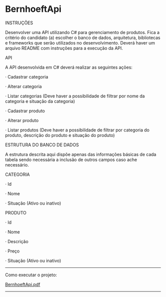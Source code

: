 # BernhoeftApi

INSTRUÇÕES

Desenvolver uma API utilizando C# para gerenciamento de produtos. Fica a critério do candidato (a) escolher o banco de dados, arquitetura, bibliotecas e frameworks que serão utilizados no desenvolvimento. Deverá haver um arquivo README com instruções para a execução da API.

API

A API desenvolvida em C# deverá realizar as seguintes ações:

·         Cadastrar categoria

·         Alterar categoria

·         Listar categorias (Deve haver a possibilidade de filtrar por nome da categoria e situação da categoria)

·         Cadastrar produto

·         Alterar produto

·         Listar produtos (Deve haver a possibilidade de filtrar por categoria do produto, descrição do produto e situação do produto)

ESTRUTURA DO BANCO DE DADOS

A estrutura descrita aqui dispõe apenas das informações básicas de cada tabela sendo necessária a inclusão de outros campos caso ache necessário.

CATEGORIA

·         Id

·         Nome

·         Situação (Ativo ou inativo)

PRODUTO

·         Id

·         Nome

·         Descrição

·         Preço

·         Situação (Ativo ou inativo)




------------------------------------------------------

Como executar o projeto:


[BernhoeftApi.pdf](https://github.com/AmauriDallOglio/BernhoeftApi/files/11263523/BernhoeftApi.pdf)



------------------------------------------------------

